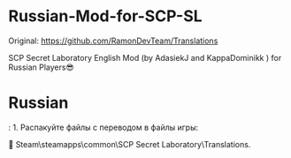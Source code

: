 # Russian-Mod-for-SCP-SL
Original: https://github.com/RamonDevTeam/Translations 

SCP Secret Laboratory English Mod (by AdasiekJ and KappaDominikk ) for Russian Players😎

<h1>Russian</h1>:
1. Распакуйте файлы с переводом в файлы игры:

📁 Steam\steamapps\common\SCP Secret Laboratory\Translations.
